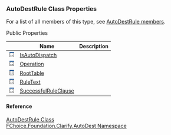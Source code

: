 ﻿### AutoDestRule Class Properties

For a list of all members of this type, see [AutoDestRule members](fcSDK~FChoice.Foundation.Clarify.AutoDest.AutoDestRule_members.md).

Public Properties

|   | Name | Description |
| --- | --- | --- |
| ![Public Property](dotnetimages/publicProperty.png) | [IsAutoDispatch](fcSDK~FChoice.Foundation.Clarify.AutoDest.AutoDestRule~IsAutoDispatch.md) |   |
| ![Public Property](dotnetimages/publicProperty.png) | [Operation](fcSDK~FChoice.Foundation.Clarify.AutoDest.AutoDestRule~Operation.md) |   |
| ![Public Property](dotnetimages/publicProperty.png) | [RootTable](fcSDK~FChoice.Foundation.Clarify.AutoDest.AutoDestRule~RootTable.md) |   |
| ![Public Property](dotnetimages/publicProperty.png) | [RuleText](fcSDK~FChoice.Foundation.Clarify.AutoDest.AutoDestRule~RuleText.md) |   |
| ![Public Property](dotnetimages/publicProperty.png) | [SuccessfulRuleClause](fcSDK~FChoice.Foundation.Clarify.AutoDest.AutoDestRule~SuccessfulRuleClause.md) |   |





#### Reference

[AutoDestRule Class](fcSDK~FChoice.Foundation.Clarify.AutoDest.AutoDestRule.md)  
[FChoice.Foundation.Clarify.AutoDest Namespace](fcSDK~FChoice.Foundation.Clarify.AutoDest_namespace.md)
